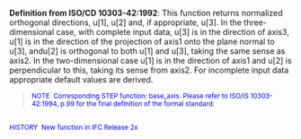 ﻿**Definition from ISO/CD 10303-42:1992**: This function returns normalized orthogonal directions, u[1], u[2] and, if appropriate, u[3]. In the three-dimensional case, with complete input data, u[3] is in the direction of axis3, u[1] is in the direction of the projection of axis1 onto the plane normal to u[3], andu[2] is orthogonal to both u[1] and u[3], taking the same sense as axis2. In the two-dimensional case u[1] is in the direction of axis1 and u[2] is perpendicular to this, taking its sense from axis2. For incomplete input data appropriate default values are derived.

> <small><font color="#0000ff">NOTE
&nbsp;Corresponding STEP function: base_axis. Please refer
to ISO/IS
10303-42:1994, p.99 for the final definition of the formal
standard.&nbsp; <br>
  <br>
HISTORY&nbsp; New function in IFC Release 2x </font></small>